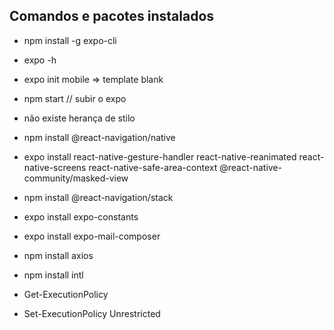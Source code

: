  ## Comandos e pacotes instalados

 - npm install -g expo-cli
 - expo -h
 - expo init mobile =>  template blank

- npm start // subir o expo

- não existe herança de stilo

- npm install @react-navigation/native
- expo install react-native-gesture-handler react-native-reanimated react-native-screens react-native-safe-area-context @react-native-community/masked-view
- npm install @react-navigation/stack
- expo install expo-constants
- expo install expo-mail-composer
- npm install axios
- npm install intl

- Get-ExecutionPolicy
- Set-ExecutionPolicy Unrestricted